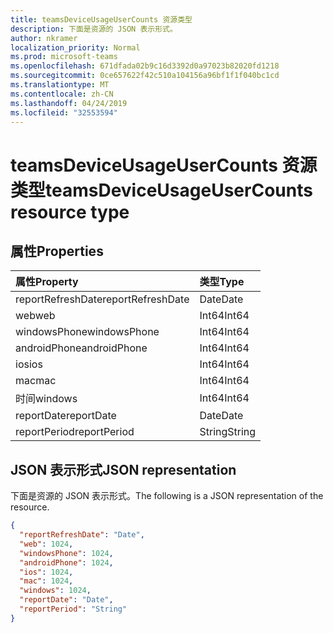 ```yaml
---
title: teamsDeviceUsageUserCounts 资源类型
description: 下面是资源的 JSON 表示形式。
author: nkramer
localization_priority: Normal
ms.prod: microsoft-teams
ms.openlocfilehash: 671dfada02b9c16d3392d0a97023b82020fd1218
ms.sourcegitcommit: 0ce657622f42c510a104156a96bf1f1f040bc1cd
ms.translationtype: MT
ms.contentlocale: zh-CN
ms.lasthandoff: 04/24/2019
ms.locfileid: "32553594"
---
```

# <a name="teamsdeviceusageusercounts-resource-type"></a><span data-ttu-id="f1b5e-103">teamsDeviceUsageUserCounts 资源类型</span><span class="sxs-lookup"><span data-stu-id="f1b5e-103">teamsDeviceUsageUserCounts resource type</span></span>

## <a name="properties"></a><span data-ttu-id="f1b5e-104">属性</span><span class="sxs-lookup"><span data-stu-id="f1b5e-104">Properties</span></span>

| <span data-ttu-id="f1b5e-105">属性</span><span class="sxs-lookup"><span data-stu-id="f1b5e-105">Property</span></span>          | <span data-ttu-id="f1b5e-106">类型</span><span class="sxs-lookup"><span data-stu-id="f1b5e-106">Type</span></span>   |
| :---------------- | :----- |
| <span data-ttu-id="f1b5e-107">reportRefreshDate</span><span class="sxs-lookup"><span data-stu-id="f1b5e-107">reportRefreshDate</span></span> | <span data-ttu-id="f1b5e-108">Date</span><span class="sxs-lookup"><span data-stu-id="f1b5e-108">Date</span></span>   |
| <span data-ttu-id="f1b5e-109">web</span><span class="sxs-lookup"><span data-stu-id="f1b5e-109">web</span></span>               | <span data-ttu-id="f1b5e-110">Int64</span><span class="sxs-lookup"><span data-stu-id="f1b5e-110">Int64</span></span>  |
| <span data-ttu-id="f1b5e-111">windowsPhone</span><span class="sxs-lookup"><span data-stu-id="f1b5e-111">windowsPhone</span></span>      | <span data-ttu-id="f1b5e-112">Int64</span><span class="sxs-lookup"><span data-stu-id="f1b5e-112">Int64</span></span>  |
| <span data-ttu-id="f1b5e-113">androidPhone</span><span class="sxs-lookup"><span data-stu-id="f1b5e-113">androidPhone</span></span>      | <span data-ttu-id="f1b5e-114">Int64</span><span class="sxs-lookup"><span data-stu-id="f1b5e-114">Int64</span></span>  |
| <span data-ttu-id="f1b5e-115">ios</span><span class="sxs-lookup"><span data-stu-id="f1b5e-115">ios</span></span>               | <span data-ttu-id="f1b5e-116">Int64</span><span class="sxs-lookup"><span data-stu-id="f1b5e-116">Int64</span></span>  |
| <span data-ttu-id="f1b5e-117">mac</span><span class="sxs-lookup"><span data-stu-id="f1b5e-117">mac</span></span>               | <span data-ttu-id="f1b5e-118">Int64</span><span class="sxs-lookup"><span data-stu-id="f1b5e-118">Int64</span></span>  |
| <span data-ttu-id="f1b5e-119">时间</span><span class="sxs-lookup"><span data-stu-id="f1b5e-119">windows</span></span>           | <span data-ttu-id="f1b5e-120">Int64</span><span class="sxs-lookup"><span data-stu-id="f1b5e-120">Int64</span></span>  |
| <span data-ttu-id="f1b5e-121">reportDate</span><span class="sxs-lookup"><span data-stu-id="f1b5e-121">reportDate</span></span>        | <span data-ttu-id="f1b5e-122">Date</span><span class="sxs-lookup"><span data-stu-id="f1b5e-122">Date</span></span>   |
| <span data-ttu-id="f1b5e-123">reportPeriod</span><span class="sxs-lookup"><span data-stu-id="f1b5e-123">reportPeriod</span></span>      | <span data-ttu-id="f1b5e-124">String</span><span class="sxs-lookup"><span data-stu-id="f1b5e-124">String</span></span> |

## <a name="json-representation"></a><span data-ttu-id="f1b5e-125">JSON 表示形式</span><span class="sxs-lookup"><span data-stu-id="f1b5e-125">JSON representation</span></span>

<span data-ttu-id="f1b5e-126">下面是资源的 JSON 表示形式。</span><span class="sxs-lookup"><span data-stu-id="f1b5e-126">The following is a JSON representation of the resource.</span></span>

<!-- {
  "blockType": "resource",
  "@odata.type": "microsoft.graph.teamsDeviceUsageUserCounts"
} -->

```json
{
  "reportRefreshDate": "Date", 
  "web": 1024, 
  "windowsPhone": 1024, 
  "androidPhone": 1024, 
  "ios": 1024, 
  "mac": 1024, 
  "windows": 1024, 
  "reportDate": "Date", 
  "reportPeriod": "String"
}
```
